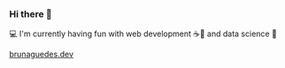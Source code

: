 ### Hi there 👋

💻 I'm currently having fun with
  web development ☕💎
 and data science 🐍
 
 [brunaguedes.dev](https://brunaguedes.dev/)
 

<!--
**brunaguedes92/brunaguedes92** is a ✨ _special_ ✨ repository because its `README.md` (this file) appears on your GitHub profile.

Here are some ideas to get you started:

- 🔭 I’m currently working on ...
- 🌱 I’m currently learning ...
- 👯 I’m looking to collaborate on ...
- 🤔 I’m looking for help with ...
- 💬 Ask me about ...
- 📫 How to reach me: ...
- 😄 Pronouns: ...
- ⚡ Fun fact: ...
-->
